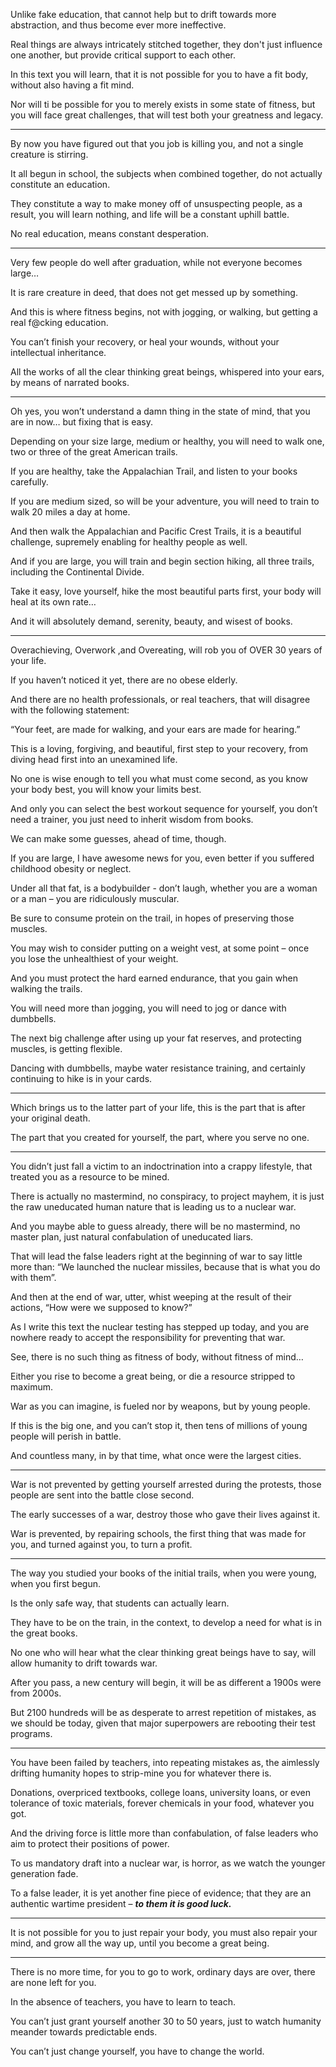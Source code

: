 Unlike fake education, that cannot help but to drift towards more abstraction,
and thus become ever more ineffective.

Real things are always intricately stitched together,
they don't just influence one another, but provide critical support to each other.

In this text you will learn, that it is not possible for you to have a fit body,
without also having a fit mind.

Nor will ti be possible for you to merely exists in some state of fitness,
but you will face great challenges, that will test both your greatness and legacy.

---

By now you have figured out that you job is killing you,
and not a single creature is stirring.

It all begun in school, the subjects when combined together,
do not actually constitute an education.

They constitute a way to make money off of unsuspecting people,
as a result, you will learn nothing, and life will be a constant uphill battle.

No real education,
means constant desperation.

---

Very few people do well after graduation,
while not everyone becomes large…

It is rare creature in deed,
that does not get messed up by something.

And this is where fitness begins,
not with jogging, or walking, but getting a real f@cking education.

You can’t finish your recovery, or heal your wounds,
without your intellectual inheritance.

All the works of all the clear thinking great beings,
whispered into your ears, by means of narrated books.

---

Oh yes, you won’t understand a damn thing in the state of mind,
that you are in now… but fixing that is easy.

Depending on your size large, medium or healthy,
you will need to walk one, two or three of the great American trails.

If you are healthy, take the Appalachian Trail,
and listen to your books carefully.

If you are medium sized, so will be your adventure,
you will need to train to walk 20 miles a day at home.

And then walk the Appalachian and Pacific Crest Trails,
it is a beautiful challenge, supremely enabling for healthy people as well.

And if you are large, you will train and begin section hiking,
all three trails, including the Continental Divide.

Take it easy, love yourself, hike the most beautiful parts first,
your body will heal at its own rate…

And it will absolutely demand,
serenity, beauty, and wisest of books.

---

Overachieving, Overwork ,and Overeating,
will rob you of OVER 30 years of your life.

If you haven’t noticed it yet,
there are no obese elderly.

And there are no health professionals, or real teachers,
that will disagree with the following statement:

“Your feet, are made for walking,
and your ears are made for hearing.”

This is a loving, forgiving, and beautiful,
first step to your recovery, from diving head first into an unexamined life.

No one is wise enough to tell you what must come second,
as you know your body best, you will know your limits best.

And only you can select the best workout sequence for yourself,
you don’t need a trainer, you just need to inherit wisdom from books.

We can make some guesses,
ahead of time, though.

If you are large, I have awesome news for you,
even better if you suffered childhood obesity or neglect.

Under all that fat, is a bodybuilder - don’t laugh,
whether you are a woman or a man – you are ridiculously muscular.

Be sure to consume protein on the trail,
in hopes of preserving those muscles.

You may wish to consider putting on a weight vest,
at some point – once you lose the unhealthiest of your weight.

And you must protect the hard earned endurance,
that you gain when walking the trails.

You will need more than jogging,
you will need to jog or dance with dumbbells.

The next big challenge after using up your fat reserves,
and protecting muscles, is getting flexible.

Dancing with dumbbells, maybe water resistance training,
and certainly continuing to hike is in your cards.

---

Which brings us to the latter part of your life,
this is the part that is after your original death.

The part that you created for yourself,
the part, where you serve no one.

---

You didn’t just fall a victim to an indoctrination into a crappy lifestyle,
that treated you as a resource to be mined.

There is actually no mastermind, no conspiracy, to project mayhem,
it is just the raw uneducated human nature that is leading us to a nuclear war.

And you maybe able to guess already, there will be no mastermind,
no master plan, just natural confabulation of uneducated liars.

That will lead the false leaders right at the beginning of war to say little more than:
“We launched the nuclear missiles, because that is what you do with them”.

And then at the end of war, utter, whist weeping at the result of their actions,
“How were we supposed to know?”

As I write this text the nuclear testing has stepped up today,
and you are nowhere ready to accept the responsibility for preventing that war.

See, there is no such thing as fitness of body,
without fitness of mind…

Either you rise to become a great being,
or die a resource stripped to maximum.

War as you can imagine, is fueled nor by weapons,
but by young people.

If this is the big one, and you can’t stop it,
then tens of millions of young people will perish in battle.

And countless many,
in by that time, what once were the largest cities.

---

War is not prevented by getting yourself arrested during the protests,
those people are sent into the battle close second.

The early successes of a war,
destroy those who gave their lives against it.

War is prevented, by repairing schools,
the first thing that was made for you, and turned against you, to turn a profit.

---

The way you studied your books of the initial trails,
when you were young, when you first begun.

Is the only safe way,
that students can actually learn.

They have to be on the train, in the context,
to develop a need for what is in the great books.

No one who will hear what the clear thinking great beings have to say,
will allow humanity to drift towards war.

After you pass, a new century will begin,
it will be as different a 1900s were from 2000s.

But 2100 hundreds will be as desperate to arrest repetition of mistakes,
as we should be today, given that major superpowers are rebooting their test programs.

---

You have been failed by teachers,
into repeating mistakes as, the aimlessly drifting humanity hopes to strip-mine you for whatever there is.

Donations, overpriced textbooks, college loans, university loans,
or even tolerance of toxic materials, forever chemicals in your food, whatever you got.

And the driving force is little more than confabulation,
of false leaders who aim to protect their positions of power.

To us mandatory draft into a nuclear war,
is horror, as we watch the younger generation fade.

To a false leader, it is yet another fine piece of evidence;
that they are an authentic wartime president – ___to them it is good luck.___

---

It is not possible for you to just repair your body,
you must also repair your mind, and grow all the way up, until you become a great being.

---

There is no more time, for you to go to work,
ordinary days are over, there are none left for you.

In the absence of teachers,
you have to learn to teach.

You can’t just grant yourself another 30 to 50 years,
just to watch humanity meander towards predictable ends.

You can’t just change yourself,
you have to change the world.
